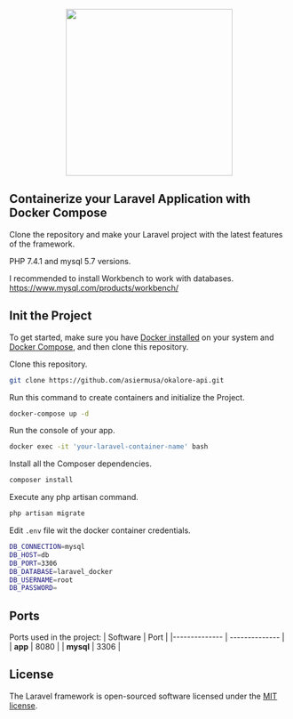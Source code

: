 <p align="center"><a href="https://laravel.com" target="_blank"><img src="https://raw.githubusercontent.com/laravel/art/master/logo-lockup/5%20SVG/2%20CMYK/1%20Full%20Color/laravel-logolockup-cmyk-red.svg" width="300"></a></p>

## Containerize your Laravel Application with Docker Compose

Clone the repository and make your Laravel project with the latest features of the framework.

PHP 7.4.1 and mysql 5.7 versions.

I recommended to install Workbench to work with databases.
https://www.mysql.com/products/workbench/

## Init the Project

To get started, make sure you have [Docker installed](https://docs.docker.com/) on your system and [Docker Compose](https://docs.docker.com/compose/install/), and then clone this repository.

Clone this repository.
```bash
git clone https://github.com/asiermusa/okalore-api.git
```

Run this command to create containers and initialize the Project.
```bash
docker-compose up -d
```

Run the console of your app.
```bash
docker exec -it 'your-laravel-container-name' bash
```

Install all the Composer dependencies.
```bash
composer install
```

Execute any php artisan command.
```bash
php artisan migrate
```

Edit `.env` file wit the docker container credentials.
```bash
DB_CONNECTION=mysql
DB_HOST=db
DB_PORT=3306
DB_DATABASE=laravel_docker
DB_USERNAME=root
DB_PASSWORD=
```

## Ports

Ports used in the project:
| Software | Port |
|-------------- | -------------- |
| **app** | 8080 |
| **mysql** | 3306 |


## License

The Laravel framework is open-sourced software licensed under the [MIT license](https://opensource.org/licenses/MIT).
